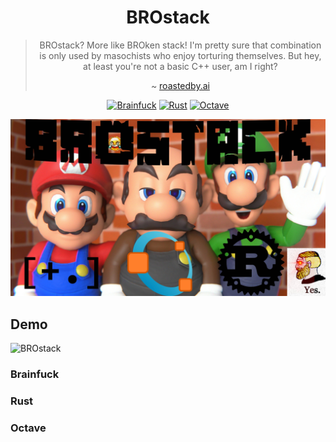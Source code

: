 <div align="center">

# BROstack

> BROstack? More like BROken stack! I'm pretty sure that combination is only used by masochists who enjoy torturing themselves. But hey, at least you're not a basic C++ user, am I right?
>
> ~ [roastedby.ai](https://www.roastedby.ai)

[![Brainfuck](https://img.shields.io/badge/Brainfuck-00436d.svg?style=for-the-badge)](https://esolangs.org/wiki/Brainfuck)
[![Rust](https://img.shields.io/badge/Rust-5D4F85.svg?style=for-the-badge)](https://www.rust-lang.org/)
[![Octave](https://img.shields.io/badge/Octave-6F99A6.svg?style=for-the-badge)](https://octave.org/)

</div>

![BROstack](./BROstack.jpg)

## Demo

![BROstack](./brostack.gif)

### Brainfuck

### Rust

### Octave

